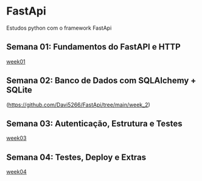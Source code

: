 # FastApi
Estudos python com o framework FastApi

## Semana 01: Fundamentos do FastAPI e HTTP
[week01]()
## Semana 02: Banco de Dados com SQLAlchemy + SQLite
(https://github.com/Davi5266/FastApi/tree/main/week_2)

## Semana 03:  Autenticação, Estrutura e Testes
[week03]()
## Semana 04: Testes, Deploy e Extras 
[week04]()